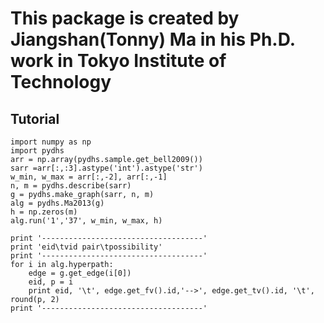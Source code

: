 # This package is created by Jiangshan(Tonny) Ma in his Ph.D. work in Tokyo Institute of Technology
## Tutorial
    import numpy as np
    import pydhs
    arr = np.array(pydhs.sample.get_bell2009())
    sarr =arr[:,:3].astype('int').astype('str')
    w_min, w_max = arr[:,-2], arr[:,-1]
    n, m = pydhs.describe(sarr)
    g = pydhs.make_graph(sarr, n, m)
    alg = pydhs.Ma2013(g)
    h = np.zeros(m)
    alg.run('1','37', w_min, w_max, h)

    print '------------------------------------'
    print 'eid\tvid pair\tpossibility'
    print '------------------------------------'
    for i in alg.hyperpath:
        edge = g.get_edge(i[0])
        eid, p = i
        print eid, '\t', edge.get_fv().id,'-->', edge.get_tv().id, '\t', round(p, 2)
    print '------------------------------------'
